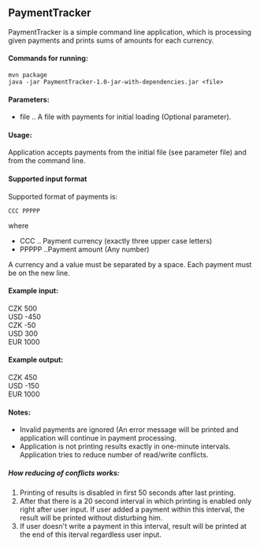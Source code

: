 ## PaymentTracker

PaymentTracker is a simple command line application, which is processing given payments and prints sums of amounts for each currency.

#### Commands for running:
```
mvn package
java -jar PaymentTracker-1.0-jar-with-dependencies.jar <file>
```
#### Parameters:
* file .. A file with payments for initial loading (Optional parameter).

#### Usage:
Application accepts payments from the initial file (see parameter file) and from the command line.

#### Supported input format
Supported format of payments is:
```
CCC PPPPP  
```
where
* CCC .. Payment currency (exactly three upper case letters)
* PPPPP ..Payment amount (Any number)  

A currency and a value must be separated by a space. Each payment must be on the new line.

#### Example input:
CZK 500  
USD -450  
CZK -50  
USD 300  
EUR 1000

#### Example output:
CZK 450  
USD -150  
EUR 1000

#### Notes:
* Invalid payments are ignored (An error message will be printed and application will continue in payment processing.
* Application is not printing results exactly in one-minute intervals. Application tries to reduce number of read/write conflicts.

##### How reducing of conflicts works:
1. Printing of results is disabled in first 50 seconds after last printing.
2. After that there is a 20 second interval in which printing is enabled only right after user input.
If user added a payment within this interval, the result will be printed without disturbing him.
3. If user doesn't write a payment in this interval, result will be printed at the end of this iterval regardless user input.

